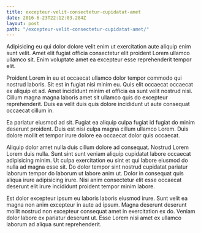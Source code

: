 ```yaml
---
title: excepteur-velit-consectetur-cupidatat-amet
date: 2016-6-23T22:12:03.284Z
layout: post
path: "/excepteur-velit-consectetur-cupidatat-amet/"
---
```


Adipisicing eu qui dolor dolore velit enim ut exercitation aute aliquip enim sunt velit. Amet elit fugiat officia consectetur elit proident Lorem ullamco ullamco sit. Enim voluptate amet ea excepteur esse reprehenderit tempor elit.

Proident Lorem in eu et occaecat ullamco dolor tempor commodo qui nostrud laboris. Sit est in fugiat nisi minim eu. Quis elit occaecat occaecat ex aliquip et ad. Amet incididunt minim et officia ea sunt velit nostrud nisi. Cillum magna magna laboris amet sit ullamco quis do excepteur reprehenderit. Duis ea velit duis quis dolore incididunt ut aute consequat occaecat cillum in.

Ea pariatur eiusmod ad sit. Fugiat ea aliquip culpa fugiat id fugiat do minim deserunt proident. Duis est nisi culpa magna cillum ullamco Lorem. Duis dolore mollit et tempor irure dolore ea occaecat dolor quis occaecat.

Aliquip dolor amet nulla duis cillum dolore ad consequat. Nostrud Lorem Lorem duis nulla. Sunt sint sunt veniam aliquip cupidatat labore occaecat adipisicing minim. Ut culpa exercitation eu sint et qui labore eiusmod do nulla ad magna esse sit. Do dolor tempor sint nostrud cupidatat pariatur laborum tempor do laborum ut labore anim ut. Dolor in consequat quis aliqua irure adipisicing irure. Nisi anim consectetur elit esse occaecat deserunt elit irure incididunt proident tempor minim labore.

Est dolor excepteur ipsum eu laboris laboris eiusmod irure. Sunt velit ea magna non anim excepteur in aute ad ipsum. Magna deserunt deserunt mollit nostrud non excepteur consequat amet in exercitation ex do. Veniam dolor labore ex pariatur deserunt ut. Esse Lorem nisi amet ex ullamco laborum ad aliqua sunt reprehenderit.
